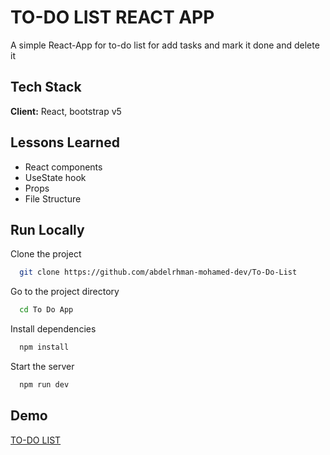
# TO-DO LIST REACT APP

A simple React-App for to-do list for add tasks and mark it done and delete it


## Tech Stack

**Client:** React, bootstrap v5



## Lessons Learned

- React components
- UseState hook
- Props 
- File Structure


## Run Locally

Clone the project

```bash
  git clone https://github.com/abdelrhman-mohamed-dev/To-Do-List
```

Go to the project directory

```bash
  cd To Do App
```

Install dependencies

```bash
  npm install
```

Start the server

```bash
  npm run dev
```


## Demo

[TO-DO LIST](https://graceful-taiyaki-01c9ae.netlify.app/)

